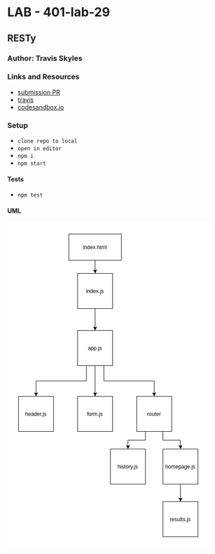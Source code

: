 # LAB - 401-lab-29

## RESTy

### Author: Travis Skyles

### Links and Resources

- [submission PR](http://xyz.com)
- [travis](http://xyz.com)
  <!-- * [front-end](http://xyz.com) (when applicable) -->
- [codesandbox.io](https://codesandbox.io/s/resty-41us7)

### Setup

- `clone repo to local`
- `open in editor`
- `npm i`
- `npm start`

#### Tests

- `npm test`

#### UML

![](./assets/RESTy.png)
